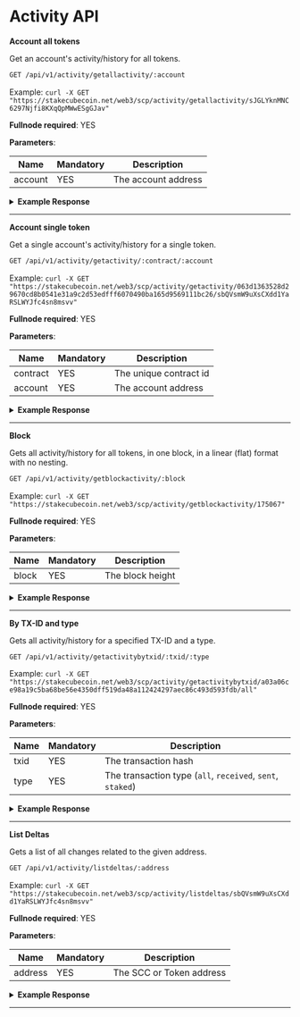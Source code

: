 # Activity API

**Account all tokens**

Get an account's activity/history for all tokens.

```bash
GET /api/v1/activity/getallactivity/:account
```

Example: `curl -X GET "https://stakecubecoin.net/web3/scp/activity/getallactivity/sJGLYknMNC6297Njfi8KXqQpMWwESgGJav"`

**Fullnode required**: YES

**Parameters**:

| Name | Mandatory | Description |
|---------|---------|---------|
| account | YES | The account address |

<details>
<summary><strong>Example Response</strong></summary>
<p>

```json
[
    {
        "id": "9187cf507ef15718562d53b3d08cd444fa3fa9d31e67402b3522cb8c4f4cb789",
        "block": 155086,
        "type": "received",
        "amount": 1000000000000000,
        "token": {
            "contract": "9c5c188e202eb3a987082653c27221a17a1ac407494c08aa8dc3e8f5be292805",
            "ticker": "Slug",
            "name": "SirSlugToken"
        }
    }, 
    ...
]
```

</p>
</details>  

---

**Account single token**

Get a single account's activity/history for a single token.

```bash
GET /api/v1/activity/getactivity/:contract/:account
```

Example: `curl -X GET "https://stakecubecoin.net/web3/scp/activity/getactivity/063d1363528d29670cd8b0541e31a9c2d53edfff6070490ba165d9569111bc26/sbQVsmW9uXsCXdd1YaRSLWYJfc4sn8msvv"`

**Fullnode required**: YES

**Parameters**:

| Name | Mandatory | Description |
|---------|---------|---------|
| contract | YES | The unique contract id |
| account | YES | The account address |

<details>
<summary><strong>Example Response</strong></summary>
<p>

```json
[
    {
        "id": "7e6d71f723fadcd5fc01faa574066a086b0196995547e29f5a8b0e01440b4b8e",
        "block": 174557,
        "type": "received",
        "amount": 100000000
    },
    {
        "id": "258303c8e359f4360471bffcae4b5e848042f803ff324a9009fafe29a2bb6aab",
        "block": 174583,
        "type": "sent",
        "amount": 50000000
    },
    {
        "id": "a03a06ce98a19c5ba68be56e4350dff519da48a112424297aec86c493d593fdb",
        "block": 175067,
        "type": "staked",
        "amount": 19549855155
    },
    ...
]
```

</p>
</details>  

---

**Block**

Gets all activity/history for all tokens, in one block, in a linear (flat) format with no nesting.

```bash
GET /api/v1/activity/getblockactivity/:block
```

Example: `curl -X GET "https://stakecubecoin.net/web3/scp/activity/getblockactivity/175067"`

**Fullnode required**: YES

**Parameters**:

| Name | Mandatory | Description |
|---------|---------|---------|
| block | YES | The block height |

<details>
<summary><strong>Example Response</strong></summary>
<p>

```json
[
    {
        "txid": "a03a06ce98a19c5ba68be56e4350dff519da48a112424297aec86c493d593fdb",
        "contract": "063d1363528d29670cd8b0541e31a9c2d53edfff6070490ba165d9569111bc26",
        "account": "sbQVsmW9uXsCXdd1YaRSLWYJfc4sn8msvv",
        "type": "staked",
        "amount": 19549855155
    },
    ...
]
```

</p>
</details>  

---

**By TX-ID and type**

Gets all activity/history for a specified TX-ID and a type.

```bash
GET /api/v1/activity/getactivitybytxid/:txid/:type
```

Example: `curl -X GET "https://stakecubecoin.net/web3/scp/activity/getactivitybytxid/a03a06ce98a19c5ba68be56e4350dff519da48a112424297aec86c493d593fdb/all"`

**Fullnode required**: YES

**Parameters**:

| Name | Mandatory | Description |
|---------|---------|---------|
| txid | YES | The transaction hash |
| type | YES | The transaction type (`all`, `received`, `sent`, `staked`) |

<details>
<summary><strong>Example Response</strong></summary>
<p>

```json
[
    {
        "txid": "a03a06ce98a19c5ba68be56e4350dff519da48a112424297aec86c493d593fdb",
        "contract": "063d1363528d29670cd8b0541e31a9c2d53edfff6070490ba165d9569111bc26",
        "account": "sbQVsmW9uXsCXdd1YaRSLWYJfc4sn8msvv",
        "type": "staked",
        "amount": 19549855155
    },
    ...
]
```

</p>
</details>  

---

**List Deltas**

Gets a list of all changes related to the given address.

```bash
GET /api/v1/activity/listdeltas/:address
```

Example: `curl -X GET "https://stakecubecoin.net/web3/scp/activity/listdeltas/sbQVsmW9uXsCXdd1YaRSLWYJfc4sn8msvv"`

**Fullnode required**: YES

**Parameters**:

| Name | Mandatory | Description |
|---------|---------|---------|
| address | YES | The SCC or Token address |

<details>
<summary><strong>Example Response</strong></summary>
<p>

```json
[
    {
        "satoshis": -2000000000,
        "txid": "a51269b6dd7a75dc7dc7ac63b98dead476c7c422f68906df6df9ec3721a35a35",
        "index": 0,
        "blockindex": 1,
        "height": 174905,
        "address": "sbQVsmW9uXsCXdd1YaRSLWYJfc4sn8msvv"
    },
    {
        "satoshis": 1999999364,
        "txid": "a51269b6dd7a75dc7dc7ac63b98dead476c7c422f68906df6df9ec3721a35a35",
        "index": 1,
        "blockindex": 1,
        "height": 174905,
        "address": "sbQVsmW9uXsCXdd1YaRSLWYJfc4sn8msvv"
    },
    {
        "satoshis": -1999999364,
        "txid": "b16c1ca622c8a94fa77cdf909c2f85cfc0a680c8593a25beca03a2f6b764f66e",
        "index": 0,
        "blockindex": 2,
        "height": 174905,
        "address": "sbQVsmW9uXsCXdd1YaRSLWYJfc4sn8msvv"
    },
    ...
]
```

</p>
</details>  

---
